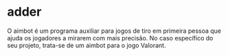 # adder
O aimbot é um programa auxiliar para jogos de tiro em primeira pessoa que ajuda os jogadores a mirarem com mais precisão. No caso específico do seu projeto, trata-se de um aimbot para o jogo Valorant.
